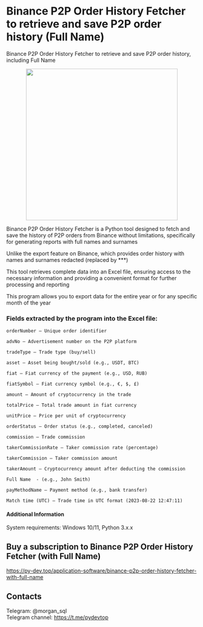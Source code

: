 # Binance P2P Order History Fetcher to retrieve and save P2P order history (Full Name)
Binance P2P Order History Fetcher to retrieve and save P2P order history, including Full Name

<p align="center"><img width="400" src="https://py-dev.top/components/com_jshopping/files/img_products/Binance_P2P_Order_History_Fetcher.png"></p>

Binance P2P Order History Fetcher is a Python tool designed to fetch and save the history of P2P orders from Binance without limitations, specifically for generating reports with full names and surnames

Unlike the export feature on Binance, which provides order history with names and surnames redacted (replaced by ***)

This tool retrieves complete data into an Excel file, ensuring access to the necessary information and providing a convenient format for further processing and reporting

This program allows you to export data for the entire year or for any specific month of the year

 

### Fields extracted by the program into the Excel file:
```
orderNumber – Unique order identifier

advNo – Advertisement number on the P2P platform

tradeType – Trade type (buy/sell)

asset – Asset being bought/sold (e.g., USDT, BTC)

fiat – Fiat currency of the payment (e.g., USD, RUB)

fiatSymbol – Fiat currency symbol (e.g., €, $, £)

amount – Amount of cryptocurrency in the trade

totalPrice – Total trade amount in fiat currency

unitPrice – Price per unit of cryptocurrency

orderStatus – Order status (e.g., completed, canceled)

commission – Trade commission

takerCommissionRate – Taker commission rate (percentage)

takerCommission – Taker commission amount

takerAmount – Cryptocurrency amount after deducting the commission

Full Name  - (e.g., John Smith)

payMethodName – Payment method (e.g., bank transfer)

Match time (UTC) – Trade time in UTC format (2023-08-22 12:47:11)
```

#### Additional Information
System requirements: Windows 10/11, Python 3.x.x

## Buy a subscription to Binance P2P Order History Fetcher (with Full Name)
https://py-dev.top/application-software/binance-p2p-order-history-fetcher-with-full-name

## Contacts
Telegram:  @morgan_sql<br>
Telegram channel: https://t.me/pydevtop

